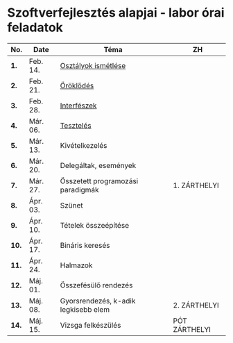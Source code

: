 # Szoftverfejlesztés alapjai - labor órai feladatok

| No.     | Date     | Téma                                 | ZH              |
| ---     | -------- | ------------------------------------ | --------------- |
| **1.**  | Feb. 14. | [Osztályok ismétlése](week01-0214)   |                 |
| **2.**  | Feb. 21. | [Öröklődés](week02-0221)             |                 |
| **3.**  | Feb. 28. | [Interfészek](week02-0228)           |                 |
| **4.**  | Már. 06. | [Tesztelés](week04-0306)             |                 |
| **5.**  | Már. 13. | Kivételkezelés                       |                 |
| **6.**  | Már. 20. | Delegáltak, események                |                 |
| **7.**  | Már. 27. | Összetett programozási paradigmák    | 1. ZÁRTHELYI    |
| **8.**  | Ápr. 03. | Szünet                               |                 |
| **9.**  | Ápr. 10. | Tételek összeépítése                 |                 |
| **10.** | Ápr. 17. | Bináris keresés                      |                 |
| **11.** | Ápr. 24. | Halmazok                             |                 |
| **12.** | Máj. 01. | Összefésülő rendezés                 |                 |
| **13.** | Máj. 08. | Gyorsrendezés, k-adik legkisebb elem | 2. ZÁRTHELYI    |
| **14.** | Máj. 15. | Vizsga felkészülés                   | PÓT ZÁRTHELYI   |
